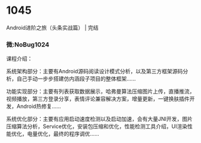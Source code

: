 # 1045
Android进阶之旅（头条实战篇） | 完结
### 微:NoBug1024 


课程介绍：

系统架构部分：主要有Android源码阅读设计模式分析，以及第三方框架源码分析，自己手动一步步搭建仿内涵段子项目的整体框架......
 

功能实现部分：主要有列表获取数据展示，哈弗曼算法压缩图片上传，直播推流，视频播放，第三方登录分享，表情评论兼容解决方案，增量更新，一键换肤插件开发，Android热修复......
 

系统优化部分：主要有应用启动速度检测以及启动加速，会有大量JNI开发，图片压缩算法分析，Service优化，安装包压缩和优化，性能检测工具介绍，UI渲染性能优化，电量优化，最终的程序调优...... 　　
